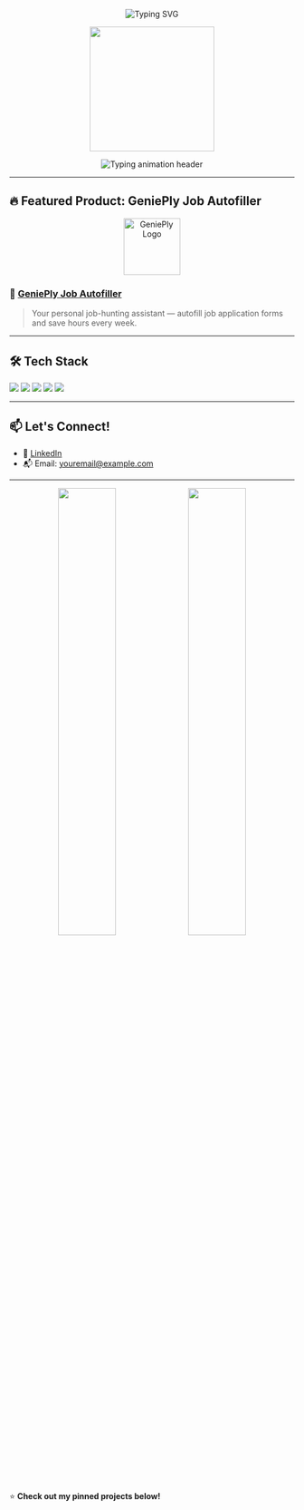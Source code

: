 <p align="center">
  <img src="https://readme-typing-svg.demolab.com?font=Fira+Code&size=22&pause=1000&center=true&vCenter=true&width=435&lines=Hey+there!+I+am+Jeni+Mathew;" alt="Typing SVG" />
</p>

<p align="center">
  <img src="https://media.giphy.com/media/LMt9638dO8dftAjtco/giphy.gif" width="220" />
</p>

<p align="center">
  <img src="https://readme-typing-svg.demolab.com?font=Fira+Code&weight=500&size=24&pause=1000&color=F78C6C&center=true&vCenter=true&width=800&lines=AI+Developer+in+Production...;AI+%7C+ML+%7C+Automation+Engineer;Building+End-to-End+AI+Solutions;Always+Learning%2C+Always+Shipping" alt="Typing animation header" />
</p>

---
## 🔥 Featured Product: GeniePly Job Autofiller

<p align="center">
  <img src="https://github.com/jenimathew2001/GeniePly-Job-Autofiller/blob/main/chrome-extension/icon.png" width="100" alt="GeniePly Logo" />
</p>

### 🤖 [GeniePly Job Autofiller](https://github.com/jenimathew2001/GeniePly-Job-Autofiller)

> Your personal job-hunting assistant — autofill job application forms and save hours every week.

---

## 🛠️ Tech Stack

<img src="https://img.shields.io/badge/Python-FFD43B?style=for-the-badge&logo=python&logoColor=blue"/> 
<img src="https://img.shields.io/badge/TensorFlow-FF6F00?style=for-the-badge&logo=tensorflow&logoColor=white"/>
<img src="https://img.shields.io/badge/NLP-%F0%9F%93%9A-green?style=for-the-badge"/>
<img src="https://img.shields.io/badge/Computer%20Vision-%F0%9F%96%8D-blueviolet?style=for-the-badge"/>
<img src="https://img.shields.io/badge/Automation-%F0%9F%9A%80-9cf?style=for-the-badge"/>

---

## 📫 Let's Connect!

- 💼 [LinkedIn](https://www.linkedin.com/in/jeni-mathew-346253209/)
- 📬 Email: [youremail@example.com](mailto:mathewjeni10@gmail.com)

---

<p align="center">
  <img src="https://github-readme-stats.vercel.app/api?username=jenimathew2001&show_icons=true&theme=radical" width="45%" />
  <img src="https://github-readme-streak-stats.herokuapp.com?user=jenimathew2001&theme=tokyonight" width="45%"/>
</p>


⭐️ **Check out my pinned projects below!**
